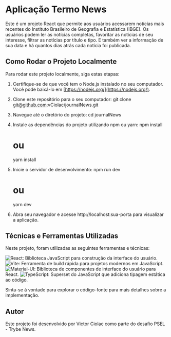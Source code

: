 # Aplicação Termo News

Este é um projeto React que permite aos usuários acessarem notícias mais recentes do Instituto Brasileiro de Geografia e Estatística (IBGE). Os usuários podem ler as notícias completas, favoritar as notícias de seu interesse, filtrar as notícias por título e tipo. E também ver a informação de sua data e há quantos dias atrás cada notícia foi publicada.

## Como Rodar o Projeto Localmente

Para rodar este projeto localmente, siga estas etapas:

1. Certifique-se de que você tem o Node.js instalado no seu computador. Você pode baixá-lo em [https://nodejs.org/](https://nodejs.org/).

2. Clone este repositório para o seu computador:
   git clone git@github.com:vCiolac/journalNews.git

3. Navegue até o diretório do projeto:
    cd journalNews

4. Instale as dependências do projeto utilizando npm ou yarn:
    npm install
    # ou
    yarn install

5. Inicie o servidor de desenvolvimento:
    npm run dev
    # ou
    yarn dev

6. Abra seu navegador e acesse http://localhost:sua-porta para visualizar a aplicação.

## Técnicas e Ferramentas Utilizadas

Neste projeto, foram utilizadas as seguintes ferramentas e técnicas:

![React](https://img.shields.io/badge/React-%2320232a?style=for-the-badge&logo=react&logoColor=%2361DAFB): Biblioteca JavaScript para construção da interface do usuário.
![Vite](https://img.shields.io/badge/Vite-^2.6.12-brightgreen): 
Ferramenta de build rápida para projetos modernos em JavaScript.
![Material-UI](https://img.shields.io/badge/MUI-%230081CB.svg?style=for-the-badge&logo=mui&logoColor=white): Biblioteca de componentes de interface do usuário para React.
![TypeScript](https://img.shields.io/badge/TypeScript-007ACC?style=for-the-badge&logo=typescript&logoColor=white):
Superset do JavaScript que adiciona tipagem estática ao código.


Sinta-se à vontade para explorar o código-fonte para mais detalhes sobre a implementação.

## Autor
Este projeto foi desenvolvido por Victor Ciolac como parte do desafio PSEL - Trybe News.

